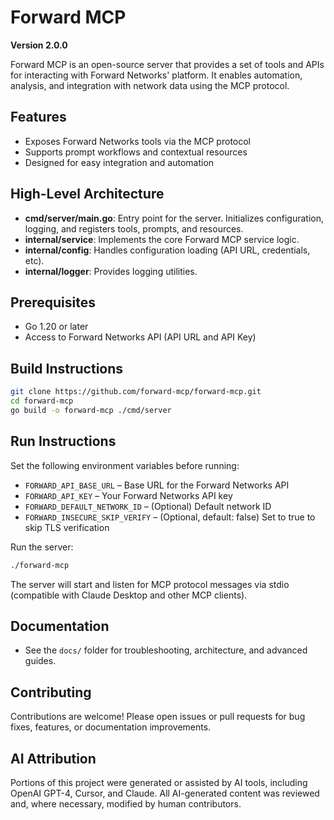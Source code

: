 # Forward MCP

**Version 2.0.0**

Forward MCP is an open-source server that provides a set of tools and APIs for interacting with Forward Networks' platform. It enables automation, analysis, and integration with network data using the MCP protocol.

## Features
- Exposes Forward Networks tools via the MCP protocol
- Supports prompt workflows and contextual resources
- Designed for easy integration and automation

## High-Level Architecture
- **cmd/server/main.go**: Entry point for the server. Initializes configuration, logging, and registers tools, prompts, and resources.
- **internal/service**: Implements the core Forward MCP service logic.
- **internal/config**: Handles configuration loading (API URL, credentials, etc).
- **internal/logger**: Provides logging utilities.

## Prerequisites
- Go 1.20 or later
- Access to Forward Networks API (API URL and API Key)

## Build Instructions
```sh
git clone https://github.com/forward-mcp/forward-mcp.git
cd forward-mcp
go build -o forward-mcp ./cmd/server
```

## Run Instructions
Set the following environment variables before running:
- `FORWARD_API_BASE_URL` – Base URL for the Forward Networks API
- `FORWARD_API_KEY` – Your Forward Networks API key
- `FORWARD_DEFAULT_NETWORK_ID` – (Optional) Default network ID
- `FORWARD_INSECURE_SKIP_VERIFY` – (Optional, default: false) Set to true to skip TLS verification

Run the server:
```sh
./forward-mcp
```

The server will start and listen for MCP protocol messages via stdio (compatible with Claude Desktop and other MCP clients).

## Documentation
- See the `docs/` folder for troubleshooting, architecture, and advanced guides.

## Contributing
Contributions are welcome! Please open issues or pull requests for bug fixes, features, or documentation improvements. 


## AI Attribution

Portions of this project were generated or assisted by AI tools, including OpenAI GPT-4, Cursor, and Claude. All AI-generated content was reviewed and, where necessary, modified by human contributors.